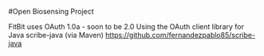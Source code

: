 #Open Biosensing Project

FitBit uses OAuth 1.0a - soon to be 2.0
Using the OAuth client library for Java scribe-java (via Maven) https://github.com/fernandezpablo85/scribe-java
